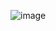 ![image](https://github.com/sameer2002ms/leadzen.ai-assignment/assets/76088993/d7adff93-f6e6-466f-84ca-7d563454d71e)
